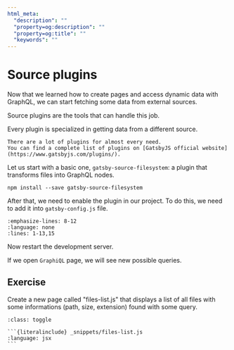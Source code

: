 ```yaml
---
html_meta:
  "description": ""
  "property=og:description": ""
  "property=og:title": ""
  "keywords": ""
---
```


# Source plugins

Now that we learned how to create pages and access dynamic data with GraphQL, we can start fetching some data from external sources.

Source plugins are the tools that can handle this job.

Every plugin is specialized in getting data from a different source.

```{note}
There are a lot of plugins for almost every need.
You can find a complete list of plugins on [GatsbyJS official website](https://www.gatsbyjs.com/plugins/).
```

Let us start with a basic one, `gatsby-source-filesystem`: a plugin that transforms files into GraphQL nodes.

```none
npm install --save gatsby-source-filesystem
```

After that, we need to enable the plugin in our project.
To do this, we need to add it into `gatsby-config.js` file.

```{literalinclude} _snippets/gatsby-config.js
:emphasize-lines: 8-12
:language: none
:lines: 1-13,15
```

Now restart the development server.

If we open `GraphiQL` page, we will see new possible queries.

## Exercise

Create a new page called "files-list.js" that displays a list of all files with some informations (path, size, extension) found with some query.

````{admonition} Solution
:class: toggle

```{literalinclude} _snippets/files-list.js
:language: jsx
```
````
